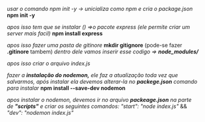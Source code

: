 *usar o comando npm init -y  -> unicializa como npm e cria o package.json*
    **npm init -y**

*apos isso tem que se instalar () =>o pacote express (ele permite criar um server mais facil)*
    **npm install express**

*apos isso fazer uma pasta de gitinore*
    **mkdir gitignore** (pode-se fazer **.gitinore** tambem)
*dentro dele vamos inserir esse codigo => **node_modules/***

*apos isso criar o arquivo index.js*

*fazer a **instalação do nodemon,** ele faz a atualização toda vez que salvarmos, após instalar ela devemos alterar-la no **packege.json***
*comando para instalar*
**npm install --save-dev nodemon**

*apos instalar o nodemon, devemos ir no arquivo **packeage.json**  na parte de **"scripts"** e criar os seguintes comandos:*
*"start": "node index.js"*   &&
*"dev": "nodemon index.js"*  <esse modo dev ira atualizar se salvar-mos no vscode e apertar f5 no navegador com o localhost>